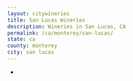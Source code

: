 ```yaml
---
layout: citywineries
title: San Lucas Wineries
description: Wineries in San Lucas, CA
permalink: /ca/monterey/san-lucas/
state: ca
county: monterey
city: san lucas
---
```

-
